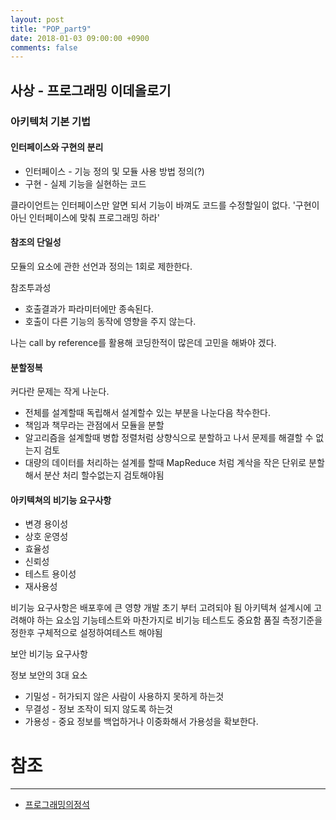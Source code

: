 ```yaml
---
layout: post
title: "POP_part9"
date: 2018-01-03 09:00:00 +0900
comments: false
---
```


## 사상 - 프로그래밍 이데올로기

### 아키텍처 기본 기법

#### 인터페이스와 구현의 분리

* 인터페이스 - 기능 정의 및 모듈 사용 방법 정의(?)
* 구현 - 실제 기능을 실현하는 코드

클라이언트는 인터페이스만 알면 되서 기능이 바껴도 코드를 수정할일이 없다.
'구현이 아닌 인터페이스에 맞춰 프로그래밍 하라'

#### 참조의 단일성

모듈의 요소에 관한 선언과 정의는 1회로 제한한다.

참조투과성

* 호출결과가 파라미터에만 종속된다.
* 호출이 다른 기능의 동작에 영향을 주지 않는다.

나는 call by reference를 활용해 코딩한적이 많은데 고민을 해봐야 겠다.

#### 분할정복

커다란 문제는 작게 나눈다.
* 전체를 설계할때 독립해서 설계할수 있는 부분을 나눈다음 착수한다.
* 책임과 책무라는 관점에서 모듈을 분할
* 알고리즘을 설계할때 병합 정렬처럼 상향식으로 분할하고 나서 문제를 해결할 수 없는지 검토
* 대량의 데이터를 처리하는 설계를 할때 MapReduce 처럼 계삭을 작은 단위로 분할 해서 분산 처리 할수없는지 검토해야됨

#### 아키텍쳐의 비기능 요구사항

* 변경 용이성
* 상호 운영성
* 효율성
* 신뢰성
* 테스트 용이성
* 재사용성

비기능 요구사항은 배포후에 큰 영향 개발 초기 부터 고려되야 됨
아키텍쳐 설계시에 고려해야 하는 요소임
기능테스트와 마찬가지로 비기능 테스트도 중요함 품질 측정기준을 정한후 구체적으로 설정하여테스트 해야됨

보안 비기능 요구사항

정보 보안의 3대 요소
* 기밀성 - 허가되지 않은 사람이 사용하지 못하게 하는것
* 무결성 - 정보 조작이 되지 않도록 하는것
* 가용성 - 중요 정보를 백업하거나 이중화해서 가용성을 확보한다.



# 참조 
-----
* [프로그래밍의정석](http://www.yes24.com/24/Goods/55254076?Acode=101)
